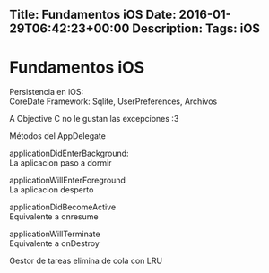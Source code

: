 Title: Fundamentos iOS
Date: 2016-01-29T06:42:23+00:00
Description: 
Tags: iOS
---
# Fundamentos iOS
Persistencia en iOS:  
 CoreDate Framework: Sqlite, UserPreferences, Archivos

A Objective C no le gustan las excepciones :3

Métodos del AppDelegate

applicationDidEnterBackground:  
 La aplicacion paso a dormir

applicationWillEnterForeground  
 La aplicacion desperto

applicationDidBecomeActive  
 Equivalente a onresume

applicationWillTerminate  
 Equivalente a onDestroy

Gestor de tareas elimina de cola con LRU


